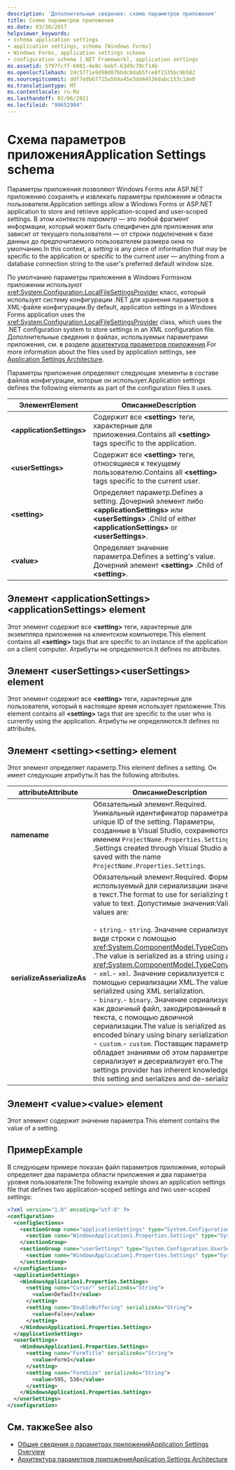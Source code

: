 ```yaml
---
description: 'Дополнительные сведения: схема параметров приложения'
title: Схема параметров приложения
ms.date: 03/30/2017
helpviewer_keywords:
- schema application settings
- application settings, schema [Windows Forms]
- Windows Forms, application settings schema
- configuration schema [.NET Framework], application settings
ms.assetid: 5797fcff-6081-4e8c-bebf-63d9c70cf14b
ms.openlocfilehash: 24c5771e9d98d07bbdc8dab5fce0f1535bc9b582
ms.sourcegitcommit: ddf7edb67715a5b9a45e3dd44536dabc153c1de0
ms.translationtype: MT
ms.contentlocale: ru-RU
ms.lasthandoff: 02/06/2021
ms.locfileid: "99652904"
---
```

# <a name="application-settings-schema"></a><span data-ttu-id="eb355-103">Схема параметров приложения</span><span class="sxs-lookup"><span data-stu-id="eb355-103">Application Settings schema</span></span>

<span data-ttu-id="eb355-104">Параметры приложения позволяют Windows Forms или ASP.NET приложению сохранять и извлекать параметры приложения и области пользователя.</span><span class="sxs-lookup"><span data-stu-id="eb355-104">Application settings allow a Windows Forms or ASP.NET application to store and retrieve application-scoped and user-scoped settings.</span></span> <span data-ttu-id="eb355-105">В этом контексте *параметр* — это любой фрагмент информации, который может быть специфичен для приложения или зависит от текущего пользователя — от строки подключения к базе данных до предпочитаемого пользователем размера окна по умолчанию.</span><span class="sxs-lookup"><span data-stu-id="eb355-105">In this context, a *setting* is any piece of information that may be specific to the application or specific to the current user — anything from a database connection string to the user's preferred default window size.</span></span>

<span data-ttu-id="eb355-106">По умолчанию параметры приложения в Windows Formsном приложении используют <xref:System.Configuration.LocalFileSettingsProvider> класс, который использует систему конфигурации .NET для хранения параметров в XML-файле конфигурации.</span><span class="sxs-lookup"><span data-stu-id="eb355-106">By default, application settings in a Windows Forms application uses the <xref:System.Configuration.LocalFileSettingsProvider> class, which uses the .NET configuration system to store settings in an XML configuration file.</span></span> <span data-ttu-id="eb355-107">Дополнительные сведения о файлах, используемых параметрами приложения, см. в разделе [архитектура параметров приложения](/dotnet/desktop/winforms/advanced/application-settings-architecture).</span><span class="sxs-lookup"><span data-stu-id="eb355-107">For more information about the files used by application settings, see [Application Settings Architecture](/dotnet/desktop/winforms/advanced/application-settings-architecture).</span></span>

<span data-ttu-id="eb355-108">Параметры приложения определяют следующие элементы в составе файлов конфигурации, которые он использует.</span><span class="sxs-lookup"><span data-stu-id="eb355-108">Application settings defines the following elements as part of the configuration files it uses.</span></span>

| <span data-ttu-id="eb355-109">Элемент</span><span class="sxs-lookup"><span data-stu-id="eb355-109">Element</span></span>                    | <span data-ttu-id="eb355-110">Описание</span><span class="sxs-lookup"><span data-stu-id="eb355-110">Description</span></span>                                                                           |
| -------------------------- | ------------------------------------------------------------------------------------- |
| **\<applicationSettings>** | <span data-ttu-id="eb355-111">Содержит все **\<setting>** теги, характерные для приложения.</span><span class="sxs-lookup"><span data-stu-id="eb355-111">Contains all **\<setting>** tags specific to the application.</span></span>                         |
| **\<userSettings>**        | <span data-ttu-id="eb355-112">Содержит все **\<setting>** теги, относящиеся к текущему пользователю.</span><span class="sxs-lookup"><span data-stu-id="eb355-112">Contains all **\<setting>** tags specific to the current user.</span></span>                        |
| **\<setting>**             | <span data-ttu-id="eb355-113">Определяет параметр.</span><span class="sxs-lookup"><span data-stu-id="eb355-113">Defines a setting.</span></span> <span data-ttu-id="eb355-114">Дочерний элемент либо **\<applicationSettings>** или **\<userSettings>** .</span><span class="sxs-lookup"><span data-stu-id="eb355-114">Child of either **\<applicationSettings>** or **\<userSettings>**.</span></span> |
| **\<value>**               | <span data-ttu-id="eb355-115">Определяет значение параметра.</span><span class="sxs-lookup"><span data-stu-id="eb355-115">Defines a setting's value.</span></span> <span data-ttu-id="eb355-116">Дочерний элемент **\<setting>** .</span><span class="sxs-lookup"><span data-stu-id="eb355-116">Child of **\<setting>**.</span></span>                                   |

## <a name="applicationsettings-element"></a><span data-ttu-id="eb355-117">Элемент \<applicationSettings></span><span class="sxs-lookup"><span data-stu-id="eb355-117">\<applicationSettings> element</span></span>

<span data-ttu-id="eb355-118">Этот элемент содержит все **\<setting>** теги, характерные для экземпляра приложения на клиентском компьютере.</span><span class="sxs-lookup"><span data-stu-id="eb355-118">This element contains all **\<setting>** tags that are specific to an instance of the application on a client computer.</span></span> <span data-ttu-id="eb355-119">Атрибуты не определяются.</span><span class="sxs-lookup"><span data-stu-id="eb355-119">It defines no attributes.</span></span>

## <a name="usersettings-element"></a><span data-ttu-id="eb355-120">Элемент \<userSettings></span><span class="sxs-lookup"><span data-stu-id="eb355-120">\<userSettings> element</span></span>

<span data-ttu-id="eb355-121">Этот элемент содержит все **\<setting>** теги, характерные для пользователя, который в настоящее время использует приложение.</span><span class="sxs-lookup"><span data-stu-id="eb355-121">This element contains all **\<setting>** tags that are specific to the user who is currently using the application.</span></span> <span data-ttu-id="eb355-122">Атрибуты не определяются.</span><span class="sxs-lookup"><span data-stu-id="eb355-122">It defines no attributes.</span></span>

## <a name="setting-element"></a><span data-ttu-id="eb355-123">Элемент \<setting></span><span class="sxs-lookup"><span data-stu-id="eb355-123">\<setting> element</span></span>

<span data-ttu-id="eb355-124">Этот элемент определяет параметр.</span><span class="sxs-lookup"><span data-stu-id="eb355-124">This element defines a setting.</span></span> <span data-ttu-id="eb355-125">Он имеет следующие атрибуты.</span><span class="sxs-lookup"><span data-stu-id="eb355-125">It has the following attributes.</span></span>

| <span data-ttu-id="eb355-126">attribute</span><span class="sxs-lookup"><span data-stu-id="eb355-126">Attribute</span></span>        | <span data-ttu-id="eb355-127">Описание</span><span class="sxs-lookup"><span data-stu-id="eb355-127">Description</span></span> |
| ---------------- | ----------- |
| <span data-ttu-id="eb355-128">**name**</span><span class="sxs-lookup"><span data-stu-id="eb355-128">**name**</span></span>         | <span data-ttu-id="eb355-129">Обязательный элемент.</span><span class="sxs-lookup"><span data-stu-id="eb355-129">Required.</span></span> <span data-ttu-id="eb355-130">Уникальный идентификатор параметра.</span><span class="sxs-lookup"><span data-stu-id="eb355-130">The unique ID of the setting.</span></span> <span data-ttu-id="eb355-131">Параметры, созданные в Visual Studio, сохраняются с именем `ProjectName.Properties.Settings` .</span><span class="sxs-lookup"><span data-stu-id="eb355-131">Settings created through Visual Studio are saved with the name `ProjectName.Properties.Settings`.</span></span> |
| <span data-ttu-id="eb355-132">**serializeAs**</span><span class="sxs-lookup"><span data-stu-id="eb355-132">**serializeAs**</span></span> | <span data-ttu-id="eb355-133">Обязательный элемент.</span><span class="sxs-lookup"><span data-stu-id="eb355-133">Required.</span></span> <span data-ttu-id="eb355-134">Формат, используемый для сериализации значения в текст.</span><span class="sxs-lookup"><span data-stu-id="eb355-134">The format to use for serializing the value to text.</span></span> <span data-ttu-id="eb355-135">Допустимые значения:</span><span class="sxs-lookup"><span data-stu-id="eb355-135">Valid values are:</span></span><br><br><span data-ttu-id="eb355-136">- `string`.</span><span class="sxs-lookup"><span data-stu-id="eb355-136">- `string`.</span></span> <span data-ttu-id="eb355-137">Значение сериализуется в виде строки с помощью <xref:System.ComponentModel.TypeConverter> .</span><span class="sxs-lookup"><span data-stu-id="eb355-137">The value is serialized as a string using a <xref:System.ComponentModel.TypeConverter>.</span></span><br><span data-ttu-id="eb355-138">- `xml`.</span><span class="sxs-lookup"><span data-stu-id="eb355-138">- `xml`.</span></span> <span data-ttu-id="eb355-139">Значение сериализуется с помощью сериализации XML.</span><span class="sxs-lookup"><span data-stu-id="eb355-139">The value is serialized using XML serialization.</span></span><br><span data-ttu-id="eb355-140">- `binary`.</span><span class="sxs-lookup"><span data-stu-id="eb355-140">- `binary`.</span></span> <span data-ttu-id="eb355-141">Значение сериализуется как двоичный файл, закодированный в виде текста, с помощью двоичной сериализации.</span><span class="sxs-lookup"><span data-stu-id="eb355-141">The value is serialized as text-encoded binary using binary serialization.</span></span><br /><span data-ttu-id="eb355-142">- `custom`.</span><span class="sxs-lookup"><span data-stu-id="eb355-142">- `custom`.</span></span> <span data-ttu-id="eb355-143">Поставщик параметров обладает знаниями об этом параметре и сериализует и десериализует его.</span><span class="sxs-lookup"><span data-stu-id="eb355-143">The settings provider has inherent knowledge of this setting and serializes and de-serializes it.</span></span> |

## <a name="value-element"></a><span data-ttu-id="eb355-144">Элемент \<value></span><span class="sxs-lookup"><span data-stu-id="eb355-144">\<value> element</span></span>

<span data-ttu-id="eb355-145">Этот элемент содержит значение параметра.</span><span class="sxs-lookup"><span data-stu-id="eb355-145">This element contains the value of a setting.</span></span>

## <a name="example"></a><span data-ttu-id="eb355-146">Пример</span><span class="sxs-lookup"><span data-stu-id="eb355-146">Example</span></span>

<span data-ttu-id="eb355-147">В следующем примере показан файл параметров приложения, который определяет два параметра области приложения и два параметра уровня пользователя:</span><span class="sxs-lookup"><span data-stu-id="eb355-147">The following example shows an application settings file that defines two application-scoped settings and two user-scoped settings:</span></span>

```xml
<?xml version="1.0" encoding="utf-8" ?>
<configuration>
  <configSections>
    <sectionGroup name="applicationSettings" type="System.Configuration.ApplicationSettingsGroup, System, Version=2.0.0.0, Culture=neutral, PublicKeyToken=b77a5c561934e089">
      <section name="WindowsApplication1.Properties.Settings" type="System.Configuration.ClientSettingsSection, System, Version=2.0.0.0, Culture=neutral, PublicKeyToken=b77a5c561934e089" />
    </sectionGroup>
    <sectionGroup name="userSettings" type="System.Configuration.UserSettingsGroup, System, Version=2.0.0.0, Culture=neutral, PublicKeyToken=b77a5c561934e089">
      <section name="WindowsApplication1.Properties.Settings" type="System.Configuration.ClientSettingsSection, System, Version=2.0.0.0, Culture=neutral, PublicKeyToken=b77a5c561934e089" allowExeDefinition="MachineToLocalUser" />
    </sectionGroup>
  </configSections>
  <applicationSettings>
    <WindowsApplication1.Properties.Settings>
      <setting name="Cursor" serializeAs="String">
        <value>Default</value>
      </setting>
      <setting name="DoubleBuffering" serializeAs="String">
        <value>False</value>
      </setting>
    </WindowsApplication1.Properties.Settings>
  </applicationSettings>
  <userSettings>
    <WindowsApplication1.Properties.Settings>
      <setting name="FormTitle" serializeAs="String">
        <value>Form1</value>
      </setting>
      <setting name="FormSize" serializeAs="String">
        <value>595, 536</value>
      </setting>
    </WindowsApplication1.Properties.Settings>
  </userSettings>
</configuration>
```

## <a name="see-also"></a><span data-ttu-id="eb355-148">См. также</span><span class="sxs-lookup"><span data-stu-id="eb355-148">See also</span></span>

- [<span data-ttu-id="eb355-149">Общие сведения о параметрах приложений</span><span class="sxs-lookup"><span data-stu-id="eb355-149">Application Settings Overview</span></span>](/dotnet/desktop/winforms/advanced/application-settings-overview)
- [<span data-ttu-id="eb355-150">Архитектура параметров приложения</span><span class="sxs-lookup"><span data-stu-id="eb355-150">Application Settings Architecture</span></span>](/dotnet/desktop/winforms/advanced/application-settings-architecture)

